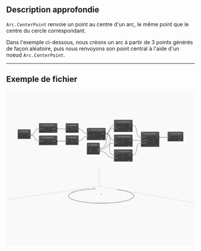## Description approfondie
`Arc.CenterPoint` renvoie un point au centre d'un arc, le même point que le centre du cercle correspondant.

Dans l'exemple ci-dessous, nous créons un arc à partir de 3 points générés de façon aléatoire, puis nous renvoyons son point central à l'aide d'un noeud `Arc.CenterPoint`.

___
## Exemple de fichier

![CenterPoint](./Autodesk.DesignScript.Geometry.Arc.CenterPoint_img.jpg)

